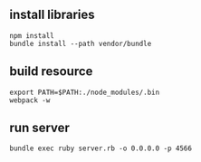 ## install libraries
```
npm install
bundle install --path vendor/bundle
```

## build resource
```
export PATH=$PATH:./node_modules/.bin
webpack -w
```

## run server
```
bundle exec ruby server.rb -o 0.0.0.0 -p 4566
```
